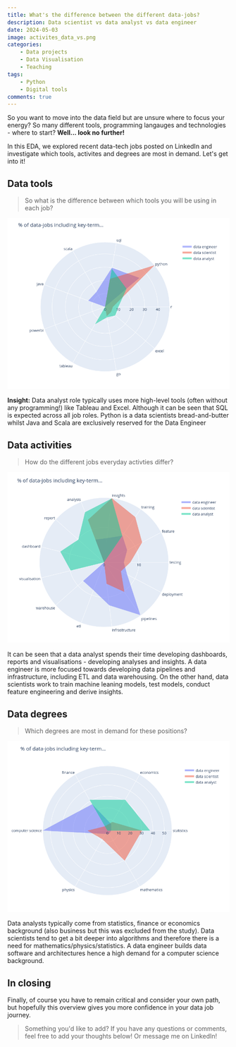 ```yaml
---
title: What's the difference between the different data-jobs?
description: Data scientist vs data analyst vs data engineer 
date: 2024-05-03
image: activites_data_vs.png
categories:
    - Data projects
    - Data Visualisation
    - Teaching
tags:
    - Python
    - Digital tools
comments: true
---
```


So you want to move into the data field but are unsure where to focus your energy? So many different tools, programming langauges and technologies - where to start? **Well... look no further!**

In this EDA, we explored recent data-tech jobs posted on LinkedIn and investigate which tools, activites and degrees are most in demand. Let's get into it!

## Data tools

> So what is the difference between which tools you will be using in each job?

![Fig 1 - Data tools](technologies_data_vs.png)

**Insight:** Data analyst role typically uses more high-level tools (often without any programming!) like Tableau and Excel. Although it can be seen that SQL is expected across all job roles. Python is a data scientists bread-and-butter whilst Java and Scala are exclusively reserved for the Data Engineer

## Data activities

> How do the different jobs everyday activties differ?

![Fig 1 - Data activites](activites_data_vs.png)

It can be seen that a data analyst spends their time developing dashboards, reports and visualisations - developing analyses and insights. A data engineer is more focused towards developing data pipelines and infrastructure, including ETL and data warehousing. On the other hand, data scientists work to train machine leaning models, test models, conduct feature engineering and derive insights.

## Data degrees

> Which degrees are most in demand for these positions?

![Fig 1 - In-demand degrees](degree_data_vs.png)

Data analysts typically come from statistics, finance or economics background (also business but this was excluded from the study). Data scientists tend to get a bit deeper into algorithms and therefore there is a need for mathematics/physics/statistics. A data engineer builds data software and architectures hence a high demand for a computer science background.

## In closing

Finally, of course you have to remain critical and consider your own path, but hopefully this overview gives you more confidence in your data job journey.

> Something you'd like to add? If you have any questions or comments, feel free to add your thoughts below! Or message me on LinkedIn!
